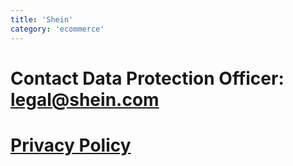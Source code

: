 ```yaml
---
title: 'Shein'
category: 'ecommerce'
---
```


# Contact Data Protection Officer: legal@shein.com

# [Privacy Policy](https://sg.shein.com/Privacy-Security-Policy-a-282.html)
